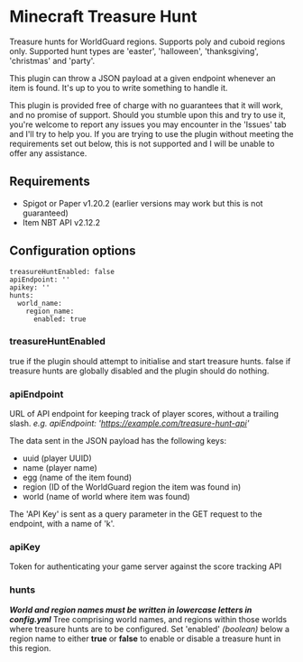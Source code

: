# Minecraft Treasure Hunt
Treasure hunts for WorldGuard regions. Supports poly and cuboid regions only. Supported hunt types are 'easter', 'halloween', 'thanksgiving', 'christmas' and 'party'.

This plugin can throw a JSON payload at a given endpoint whenever an item is found. It's up to you to write something to handle it.

This plugin is provided free of charge with no guarantees that it will work, and no promise of support. Should you stumble upon this and try to use it, you're welcome to report any issues you may encounter in the 'Issues' tab and I'll try to help you. If you are trying to use the plugin without meeting the requirements set out below, this is not supported and I will be unable to offer any assistance.

## Requirements
- Spigot or Paper v1.20.2 (earlier versions may work but this is not guaranteed)
- Item NBT API v2.12.2

## Configuration options
```
treasureHuntEnabled: false
apiEndpoint: ''
apikey: ''
hunts:
  world_name:
    region_name:
      enabled: true
```

### treasureHuntEnabled
true if the plugin should attempt to initialise and start treasure hunts.
false if treasure hunts are globally disabled and the plugin should do nothing.

### apiEndpoint
URL of API endpoint for keeping track of player scores, without a trailing slash.
_e.g. apiEndpoint: 'https://example.com/treasure-hunt-api'_

The data sent in the JSON payload has the following keys:
- uuid (player UUID)
- name (player name)
- egg (name of the item found)
- region (ID of the WorldGuard region the item was found in)
- world (name of world where item was found)

The 'API Key' is sent as a query parameter in the GET request to the endpoint, with a name of 'k'.

### apiKey
Token for authenticating your game server against the score tracking API

### hunts
_**World and region names must be written in lowercase letters in config.yml**_
Tree comprising world names, and regions within those worlds where treasure hunts are to be configured.
Set 'enabled' _(boolean)_ below a region name to either **true** or **false** to enable or disable a treasure hunt in this region.
